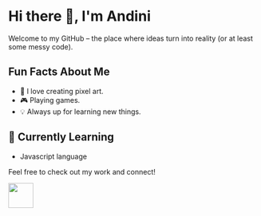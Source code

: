 # Hi there 👋, I'm Andini
Welcome to my GitHub – the place where ideas turn into reality (or at least some messy code).

## Fun Facts About Me  
- 🚀 I love creating pixel art.  
- 🎮 Playing games.  
- 💡 Always up for learning new things.  

## 🌱 Currently Learning
- Javascript language

Feel free to check out my work and connect!

<img src="https://hrcdn.net/fcore/assets/badges/java-9d05b1f559.svg" width="50" height="50">
